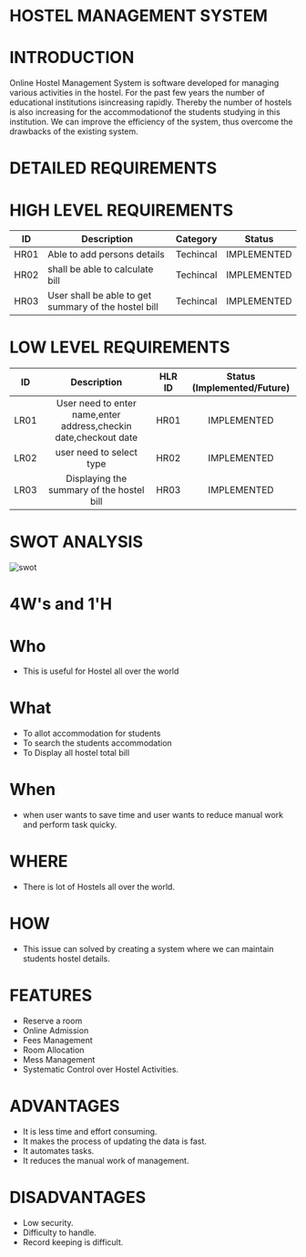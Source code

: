 
# HOSTEL MANAGEMENT SYSTEM
# INTRODUCTION
Online Hostel Management System is software developed for managing various activities in the hostel. For the past few years the number of educational institutions isincreasing rapidly. Thereby the number of hostels is also increasing for the accommodationof the students studying in this institution. We can improve the efficiency of the system, thus overcome the drawbacks of the existing system.

# DETAILED REQUIREMENTS
# HIGH LEVEL REQUIREMENTS
| ID   |              Description                               | Category  |	   Status       |
|------|--------------------------------------------------------|-----------|-----------------|
| HR01 |	Able to add persons details                 | Techincal |  IMPLEMENTED    |
| HR02 |	shall be able to calculate  bill               | Techincal |  IMPLEMENTED    | 
| HR03 |	User shall be able to get summary of the hostel bill |	Techincal |  IMPLEMENTED    |
# LOW LEVEL REQUIREMENTS

| ID     |    	Description |	HLR ID	                                                                          | Status (Implemented/Future) | 
| :---:  |          :---:          | :---: | :---: |
| LR01   |	User need to enter name,enter address,checkin date,checkout date                                           |	HR01 |	IMPLEMENTED   |                     
| LR02  | 	user need to select type                                               	   |  HR02 |	IMPLEMENTED   |
| LR03 |	Displaying the summary of the hostel bill |	HR03	|IMPLEMENTED|  
# SWOT ANALYSIS
![swot](https://user-images.githubusercontent.com/98837668/161132352-4ae29ec1-b26b-4107-b19b-842dcc6a8c6d.png)

# 4W's and 1'H
# Who
* This is useful for Hostel all over the world
# What
* To allot accommodation for students
* To search the students accommodation 
* To Display all hostel total bill
# When
* when user wants to save time and user wants to reduce manual work and perform task quicky.
# WHERE
* There is lot of Hostels all over the world.
# HOW
* This issue can solved by creating a system where we can maintain students hostel details.
# FEATURES
* Reserve a room
* Online Admission 
* Fees Management
* Room Allocation
* Mess Management
* Systematic Control over Hostel Activities.
# ADVANTAGES 
* It is less time and effort consuming.
* It makes the process of updating the data is fast.
* It automates tasks.
* It reduces the manual work of management.
# DISADVANTAGES
* Low security. 
* Difficulty to handle. 
* Record keeping is difficult.
